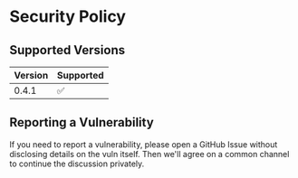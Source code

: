 # Security Policy

## Supported Versions

| Version | Supported          |
| ------- | ------------------ |
| 0.4.1   | :white_check_mark: |


## Reporting a Vulnerability

If you need to report a vulnerability, please open a GitHub Issue without disclosing details on the vuln itself. Then we'll agree on a common channel to continue the discussion privately. 
